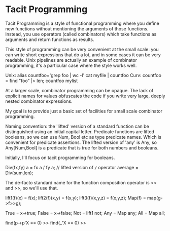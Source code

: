 # Tacit Programming

Tacit Programming is a style of functional programming where you define
new functions without mentioning the arguments of those functions.
Instead, you use operators (called combinators) which take functions as
arguments and return functions as results.

This style of programming can be very convenient at the small scale:
you can write short expressions that do a lot, and in some cases it
can be very readable. Unix pipelines are actually an example of combinator
programming, it's a particular case where the style works well.

Unix:
    alias countfoo='grep foo | wc -l'
    cat myfile | countfoo
Curv:
    countfoo = find "foo" |> len;
    countfoo mylist

At a larger scale, combinator programming can be opaque.
The lack of explicit names for values obfuscates the code if you write
very large, deeply nested combinator expressions.

My goal is to provide just a basic set of facilities for small scale
combinator programming.

Naming convention: the 'lifted' version of a standard function
can be distinguished using an initial capital letter. Predicate functions
are lifted booleans, so we can use Num, Bool etc as type predicate names.
Which is convenient for predicate assertions.
The lifted version of 'any' is Any, so Any[Num,Bool] is a predicate
that is true for both numbers and booleans.

Initially, I'll focus on tacit programming for booleans.

Div(fx,fy) a = fx a / fy a;  // lifted version of `/` operator
average = Div(sum,len);

The de-facto standard name for the function composition operator
is << and >>, so we'll use that.

lift1(f)(x) = f(x);
lift2(f)(x,y) = f(x,y);
lift3(f)(x,y,z) = f(x,y,z);
Map(f) = map(g->f>>g);

True = x->true;
False = x->false;
Not = lift1 not;
Any = Map any;
All = Map all;

find(p->p'X == 0) >> 
find(_'X == 0) >> 
